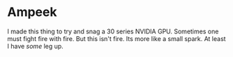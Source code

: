 # Ampeek
I made this thing to try and snag a 30 series NVIDIA GPU. Sometimes one must fight fire with fire. But this isn't fire. Its more like a small spark. At least I have *some* leg up.
